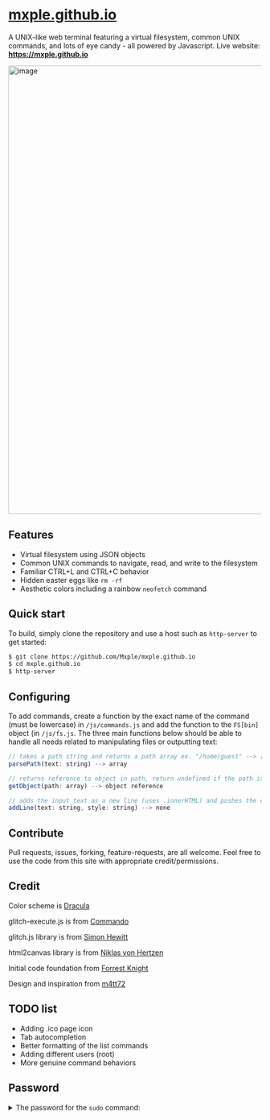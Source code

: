 # [mxple.github.io](https://mxple.github.io)
A UNIX-like web terminal featuring a virtual filesystem, common UNIX commands, and lots of eye candy - all powered by Javascript. Live website: **https://mxple.github.io**

<img width="891" alt="image" src="https://user-images.githubusercontent.com/83033020/178197985-24935553-e077-423c-be28-9fb3f7843de9.png">

## Features
- Virtual filesystem using JSON objects
- Common UNIX commands to navigate, read, and write to the filesystem
- Familiar CTRL+L and CTRL+C behavior
- Hidden easter eggs like `rm -rf`
- Aesthetic colors including a rainbow `neofetch` command

## Quick start
To build, simply clone the repository and use a host such as `http-server` to get started:
```zsh
$ git clone https://github.com/Mxple/mxple.github.io
$ cd mxple.github.io
$ http-server
```

## Configuring
To add commands, create a function by the exact name of the command (must be lowercase) in `/js/commands.js` and add the function to the `FS[bin]` object (in `/js/fs.js`. The three main functions below should be able to handle all needs related to manipulating files or outputting text:
```js
// takes a path string and returns a path array ex. "/home/guest" --> ["home","guest"]
parsePath(text: string) --> array

// returns reference to object in path, return undefined if the path is invalid
getObject(path: array) --> object reference

// adds the input text as a new line (uses .innerHTML) and pushes the command prompt down
addLine(text: string, style: string) --> none
```

## Contribute
Pull requests, issues, forking, feature-requests, are all welcome. Feel free to use the code from this site with appropriate credit/permissions.

## Credit
Color scheme is [Dracula](https://github.com/dracula/dracula-theme)

glitch-execute.js is from [Commando](https://github.com/commodo/glitch-animation-effect)

glitch.js library is from [Simon Hewitt](https://github.com/sjhewitt/glitch.js)

html2canvas library is from [Niklas von Hertzen](https://github.com/niklasvh/html2canvas)

Initial code foundation from [Forrest Knight](https://github.com/ForrestKnight)

Design and inspiration from [m4tt72](https://github.com/m4tt72/terminal)

## TODO list
- Adding .ico page icon
- Tab autocompletion
- Better formatting of the list commands
- Adding different users (root)
- More genuine command behaviors 

## Password
<details> 
  <summary>The password for the <code>sudo</code> command: </summary>
   strawberry 
</details>
